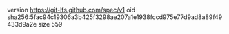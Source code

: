 version https://git-lfs.github.com/spec/v1
oid sha256:5fac94c19306a3b425f3298ae207a1e1938fccd975e77d9ad8a89f49433d9a2e
size 559
